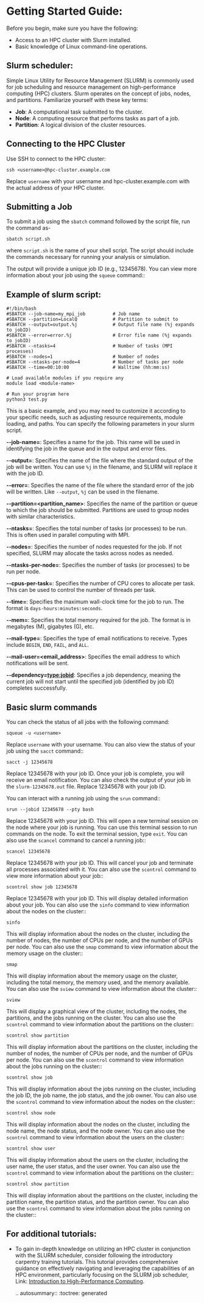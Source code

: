 # Getting Started Guide:

Before you begin, make sure you have the following:

- Access to an HPC cluster with Slurm installed.
- Basic knowledge of Linux command-line operations.

## Slurm scheduler:

Simple Linux Utility for Resource Management (SLURM) is commonly used for job scheduling and resource management on high-performance computing (HPC) clusters. Slurm operates on the concept of jobs, nodes, and partitions. Familiarize yourself with these key terms:

- **Job**: A computational task submitted to the cluster.
- **Node**: A computing resource that performs tasks as part of a job.
- **Partition**: A logical division of the cluster resources.

## Connecting to the HPC Cluster

Use SSH to connect to the HPC cluster:

```
ssh <username>@hpc-cluster.example.com
```

Replace `username` with your username and hpc-cluster.example.com with the actual address of your HPC cluster.

## Submitting a Job

To submit a job using the `sbatch` command followed by the script file, run the command as-

```
sbatch script.sh
```

where `script.sh` is the name of your shell script. The script should include the commands necessary for running your analysis or simulation.

The output will provide a unique job ID (e.g., 12345678). You can view more information about
your job using the `squeue` command::

## Example of slurm script:

```
#!/bin/bash
#SBATCH --job-name=my_mpi_job          # Job name
#SBATCH --partition=LocalQ             # Partition to submit to
#SBATCH --output=output.%j             # Output file name (%j expands to jobID)
#SBATCH --error=error.%j               # Error file name (%j expands to jobID)
#SBATCH --ntasks=4                     # Number of tasks (MPI processes)
#SBATCH --nodes=1                      # Number of nodes
#SBATCH --ntasks-per-node=4            # Number of tasks per node
#SBATCH --time=00:10:00                # Walltime (hh:mm:ss)

# Load available modules if you require any
module load <module-name>

# Run your program here
python3 test.py
```

This is a basic example, and you may need to customize it according to your specific needs, such as adjusting resource requirements, module loading, and paths.
You can specify the following parameters in your slurm script.

**--job-name=<name>**: Specifies a name for the job. This name will be used in identifying the job in the queue and in the output and error files.

**--output=<filename>**: Specifies the name of the file where the standard output of the job will be written. You can use `%j` in the filename, and SLURM will replace it with the job ID.

**--error=<filename>**: Specifies the name of the file where the standard error of the job will be written. Like `--output`, `%j` can be used in the filename.

**--partition=<partition_name>**: Specifies the name of the partition or queue to which the job should be submitted. Partitions are used to group nodes with similar characteristics.

**--ntasks=<number>**: Specifies the total number of tasks (or processes) to be run. This is often used in parallel computing with MPI.

**--nodes=<number>**: Specifies the number of nodes requested for the job. If not specified, SLURM may allocate the tasks across nodes as needed.

**--ntasks-per-node=<number>**: Specifies the number of tasks (or processes) to be run per node.

**--cpus-per-task=<number>**: Specifies the number of CPU cores to allocate per task. This can be used to control the number of threads per task.

**--time=<time>**: Specifies the maximum wall-clock time for the job to run. The format is `days-hours:minutes:seconds`.

**--mem=<memory>**: Specifies the total memory required for the job. The format is in megabytes (M), gigabytes (G), etc.

**--mail-type=<type>**: Specifies the type of email notifications to receive. Types include `BEGIN`, `END`, `FAIL`, and `ALL`.

**--mail-user=<email_address>**: Specifies the email address to which notifications will be sent.

**--dependency=<type:jobid>**: Specifies a job dependency, meaning the current job will not start until the specified job (identified by job ID) completes successfully.

## Basic slurm commands

You can check the status of all jobs with the following command:

```
squeue -u <username>
```

Replace `username` with your username. You can also view the status of your job using the `sacct` command::

```
sacct -j 12345678
```

Replace 12345678 with your job ID. Once your job is complete, you will receive an email notification. You can also check the output of your job in the `slurm-12345678.out` file. Replace 12345678 with your job ID.

You can interact with a running job using the `srun` command::

```
srun --jobid 12345678 --pty bash
```

Replace 12345678 with your job ID. This will open a new terminal session on the node where your job is running.
You can use this terminal session to run commands on the node. To exit the terminal session, type `exit`.
You can also use the `scancel` command to cancel a running job::

```
scancel 12345678
```

Replace 12345678 with your job ID. This will cancel your job and terminate all processes associated with it.
You can also use the `scontrol` command to view more information about your job::

```
scontrol show job 12345678
```

Replace 12345678 with your job ID. This will display detailed information about your job.
You can also use the `sinfo` command to view information about the nodes on the cluster::

```
sinfo
```

This will display information about the nodes on the cluster, including the number of nodes, the number of CPUs per node, and the number of GPUs per node.
You can also use the `smap` command to view information about the memory usage on the cluster::

```
smap
```

This will display information about the memory usage on the cluster, including the total memory, the memory used, and the memory available.
You can also use the `sview` command to view information about the cluster::

```
sview
```

This will display a graphical view of the cluster, including the nodes, the partitions, and the jobs running on the cluster.
You can also use the `scontrol` command to view information about the partitions on the cluster::

```
scontrol show partition
```

This will display information about the partitions on the cluster, including the number of nodes, the number of CPUs per node, and the number of GPUs per node.
You can also use the `scontrol` command to view information about the jobs running on the cluster::

```
scontrol show job
```

This will display information about the jobs running on the cluster, including the job ID, the job name, the job status, and the job owner.
You can also use the `scontrol` command to view information about the nodes on the cluster::

```
scontrol show node
```

This will display information about the nodes on the cluster, including the node name, the node status, and the node owner.
You can also use the `scontrol` command to view information about the users on the cluster::

```
scontrol show user
```

This will display information about the users on the cluster, including the user name, the user status, and the user owner.
You can also use the `scontrol` command to view information about the partitions on the cluster::

```
scontrol show partition
```

This will display information about the partitions on the cluster, including the partition name, the partition status, and the partition owner.
You can also use the `scontrol` command to view information about the jobs running on the cluster::

## For additional tutorials:

- To gain in-depth knowledge on utilizing an HPC cluster in conjunction with the SLURM scheduler, consider following the introductory carpentry training tutorials. This tutorial provides comprehensive guidance on effectively navigating and leveraging the capabilities of an HPC environment, particularly focusing on the SLURM job scheduler, Link: [Introduction to High-Performance Computing](https://carpentries-incubator.github.io/hpc-intro/).

  .. autosummary::
  :toctree: generated
